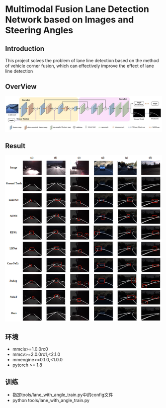 # Multimodal Fusion Lane Detection Network based on Images and Steering Angles
## Introduction
This project solves the problem of lane line detection based on the method of vehicle corner fusion, which can effectively improve the effect of lane line detection
## OverView
![overview](imgs\overview.jpg)
## Result
![result](imgs\result.png)
## 环境
- mmcls>=1.0.0rc0
- mmcv>=2.0.0rc1,<2.1.0
- mmengine>=0.1.0,<1.0.0
- pytorch >= 1.8
## 训练
- 指定tools/lane_with_angle_train.py中的config文件
- python tools/lane_with_angle_train.py

